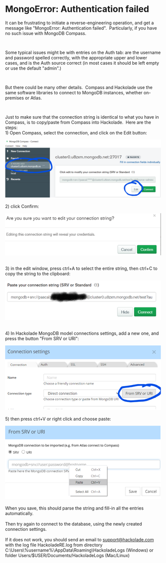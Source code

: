 # MongoError: Authentication failed

It can be frustrating to initiate a reverse-engineering operation, and get a message like "MongoError: Authentication failed".&nbsp; Particularly, if you have no such issue with MongoDB Compass.&nbsp;

&nbsp;

Some typical issues might be with entries on the Auth tab: are the username and password spelled correctly, with the appropriate upper and lower cases, and is the Auth source correct (in most cases it should be left empty or use the default "admin".)&nbsp;

&nbsp;

But there could be many other details.&nbsp; Compass and Hackolade use the same software libraries to connect to MongoDB instances, whether on-premises or Atlas.

&nbsp;

Just to make sure that the connection string is identical to what you have in Compass, is to copy/paste from Compass into Hackolade.  Here are the steps:\
&#49;) Open Compass, select the connection, and click on the Edit button:

![Compass connection copy 1](<lib/Compass%20connection%20copy%201.png>)​\
\
&#50;) click Confirm:

![Compass connection copy 2](<lib/Compass%20connection%20copy%202.png>)

​\
&#51;) in the edit window, press ctrl+A to select the entire string, then ctrl+C to copy the string to the clipboard:

![Compass connection copy 3](<lib/Compass%20connection%20copy%203.png>)

​\
&#52;) In Hackolade MongoDB model connections settings, add a new one, and press the button "From SRV or URI":

![Compass connection copy 4](<lib/Compass%20connection%20copy%204.png>)\
\
&#53;) then press ctrl+V or right click and choose paste:

![Compass connection copy 5](<lib/Compass%20connection%20copy%205.png>)​\
\
When you save, this should parse the string and fill-in all the entries automatically.\
\
Then try again to connect to the database, using the newly created connection settings.\
\
If it does not work, you should send an email to [support@hackolade.com](<mailto:support@hackolade.com?subject=Cannot%20connect%20to%20MongoDB%20instance>) with the log file HackoladeRE.log from directory&nbsp; C:\\Users\\%username%\\AppData\\Roaming\\HackoladeLogs (Windows) or folder Users/$USER/Documents/HackoladeLogs (Mac/Linux)

&nbsp;

